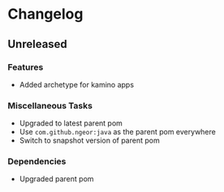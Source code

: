 # Changelog

## Unreleased

### Features

* Added archetype for kamino apps

### Miscellaneous Tasks

* Upgraded to latest parent pom
* Use `com.github.ngeor:java` as the parent pom everywhere
* Switch to snapshot version of parent pom

### Dependencies

* Upgraded parent pom
